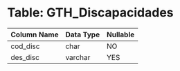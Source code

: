 # Table: GTH_Discapacidades

| Column Name | Data Type | Nullable |
|-------------|-----------|----------|
| cod_disc | char | NO |
| des_disc | varchar | YES |
